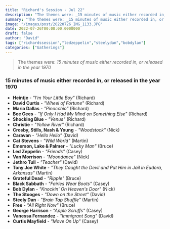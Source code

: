 ```yaml
---
title: "Richard's Session - Jul 22"
description: "The themes were: _15 minutes of music either recorded in, or released in the year 1970_"
summary: "The themes were: _15 minutes of music either recorded in, or released in the year 1970_"
image: "/images/post/20220726_IMG_1133.JPG"
date: 2022-07-26T00:00:00.0000000
draft: false
author: "David"
tags: ["richardssession","ledzeppelin","steelydan","bobdylan"]
categories: ["Gatherings"]
---
```

> The themes were: _15 minutes of music either recorded in, or released in the year 1970_
### 15 minutes of music either recorded in, or released in the year 1970
- **Heintje** - _"I'm Your Little Boy"_ (Richard)
- **David Curtis** - _"Wheel of Fortune"_ (Richard)
- **Maria Dallas** - _"Pinocchio"_ (Richard)
- **Bee Gees** - _"If Only I Had My Mind on Something Else"_ (Richard)
- **Shocking Blue** - _"Venus"_ (Richard)
- **Christie** - _"Yellow River"_ (Richard)
- **Crosby, Stills, Nash & Young** - _"Woodstock"_ (Nick)
- **Caravan** - _"Hello Hello"_ (David)
- **Cat Stevens** - _"Wild World"_ (Martin)
- **Emerson, Lake & Palmer** - _"Lucky Man"_ (Bruce)
- **Led Zeppelin** - _"Friends"_ (Casey)
- **Van Morrison** - _"Moondance"_ (Nick)
- **Jethro Tull** - _"Teacher"_ (David)
- **Tony Joe White** - _"They Caught the Devil and Put Him in Jail in Eudora, Arkansas"_ (Martin)
- **Grateful Dead** - _"Ripple"_ (Bruce)
- **Black Sabbath** - _"Fairies Wear Boots"_ (Casey)
- **Bob Dylan** - _"Knockin' On Heaven's Door"_ (Nick)
- **The Stooges** - _"Down on the Street"_ (David)
- **Steely Dan** - _"Brain Tap Shuffle"_ (Martin)
- **Free** - _"All Right Now"_ (Bruce)
- **George Harrison** - _"Apple Scruffs"_ (Casey)
- **Vanessa Fernandez** - _"Immigrant Song"_ (David)
- **Curtis Mayfield** - _"Move On Up"_ (Casey)
